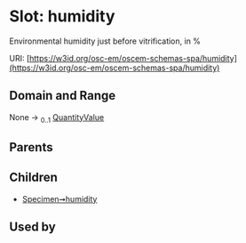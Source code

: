 
# Slot: humidity

Environmental humidity just before vitrification, in %

URI: [https://w3id.org/osc-em/oscem-schemas-spa/humidity](https://w3id.org/osc-em/oscem-schemas-spa/humidity)


## Domain and Range

None &#8594;  <sub>0..1</sub> [QuantityValue](QuantityValue.md)

## Parents


## Children

 *  [Specimen➞humidity](Specimen_humidity.md)

## Used by

